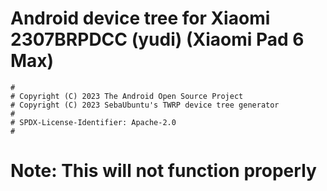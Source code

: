 # Android device tree for Xiaomi 2307BRPDCC (yudi) (Xiaomi Pad 6 Max)

```
#
# Copyright (C) 2023 The Android Open Source Project
# Copyright (C) 2023 SebaUbuntu's TWRP device tree generator
#
# SPDX-License-Identifier: Apache-2.0
#
```



# Note: This will not function properly

